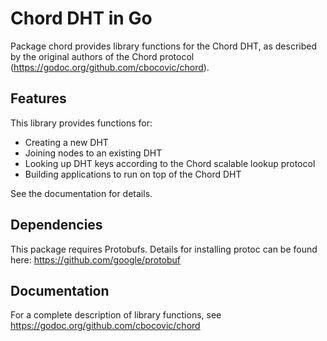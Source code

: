 # Chord DHT in Go
Package chord provides library functions for the Chord DHT, as described by the original authors of the Chord protocol (https://godoc.org/github.com/cbocovic/chord).

## Features

This library provides functions for:
* Creating a new DHT
* Joining nodes to an existing DHT
* Looking up DHT keys according to the Chord scalable lookup protocol
* Building applications to run on top of the Chord DHT

See the documentation for details.

## Dependencies

This package requires Protobufs. Details for installing protoc can be found here: https://github.com/google/protobuf

## Documentation
For a complete description of library functions, see https://godoc.org/github.com/cbocovic/chord
